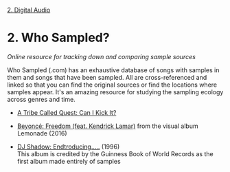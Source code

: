<link href="../../markdown.css" rel="stylesheet"></link> 

[2. Digital Audio](2.audio.html)

# 2. Who Sampled?
*Online resource for tracking down and comparing sample sources*

Who Sampled (.com) has an exhaustive database of songs with samples in them and songs that have been sampled. All are cross-referenced and linked so that you can find the original sources or find the locations where samples appear. It's an amazing resource for studying the sampling ecology across genres and time.

* <a href = "https://sakai.luc.edu/access/lessonbuilder/item/32629166/" target="_blank">A Tribe Called Quest: Can I Kick It?</a>

* <a href = "https://sakai.luc.edu/access/lessonbuilder/item/32629166/" target="_blank">Beyoncé: Freedom (feat. Kendrick Lamar)</a>
from the visual album Lemonade (2016)

* <a href = "https://sakai.luc.edu/access/lessonbuilder/item/32629166/" target="_blank">DJ Shadow: Endtroducing.....</a> (1996) <br>
This album is credited by the Guinness Book of World Records as the first album made entirely of samples

